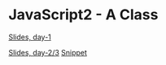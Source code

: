 # JavaScript2 - A Class

[Slides, day-1](http://sem3slides.mydemos.dk/js1/js.html#1)


[Slides, day-2/3](http://sem3slides.mydemos.dk/cors/cors.html#1)
[Snippet](https://docs.google.com/document/d/15jEn4quQsnndxdN7Y4NfJ50DR5FsjFoOeHuU5XCFiW0/edit?usp=sharing)
